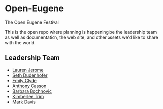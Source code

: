 # Open-Eugene
The Open Eugene Festival

This is the open repo where planning is happening be the leadership team as well as documentation, the web site, and other assets we'd like to share with the world.

## Leadership Team ##

- [Lauren Jerome](https://github.com/laurenjerome)
- [Seth Dudenhofer](https://github.com/sdudenhofer)
- [Emily Clyde](https://github.com/emilyclyde)
- [Anthony Casson](https://github.com/ascasson)
- [Barbara Bochnovic](https://github.com/cascadiaB)
- [Kimberlee Trim](https://github.com/cannonkim)
- [Mark Davis](https://github.com/nohorse)

